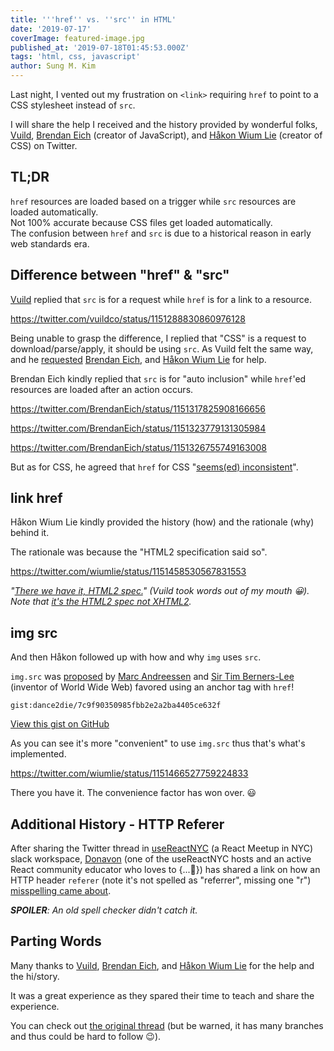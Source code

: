 ```yaml
---
title: '''href'' vs. ''src'' in HTML'
date: '2019-07-17'
coverImage: featured-image.jpg
published_at: '2019-07-18T01:45:53.000Z'
tags: 'html, css, javascript'
author: Sung M. Kim
---
```


Last night, I vented out my frustration on `<link>` requiring `href` to point to a CSS stylesheet instead of `src`.

I will share the help I received and the history provided by wonderful folks, [Vuild](https://vuild.com/), [Brendan Eich](https://brendaneich.com/) (creator of JavaScript), and [Håkon Wium Lie](https://www.wiumlie.no/en.html) (creator of CSS) on Twitter.

## TL;DR

`href` resources are loaded based on a trigger while `src` resources are loaded automatically.  
Not 100% accurate because CSS files get loaded automatically.  
The confusion between `href` and `src` is due to a historical reason in early web standards era.

## Difference between "href" & "src"

[Vuild](https://twitter.com/vuildco) replied that `src` is for a request while `href` is for a link to a resource.

https://twitter.com/vuildco/status/1151288830860976128

Being unable to grasp the difference, I replied that "CSS" is a request to download/parse/apply, it should be using `src`. As Vuild felt the same way, and he [requested](https://mobile.twitter.com/vuildco/status/1151291872322760705) [Brendan Eich](https://mobile.twitter.com/BrendanEich), and [Håkon Wium Lie](https://mobile.twitter.com/wiumlie) for help.

Brendan Eich kindly replied that `src` is for "auto inclusion" while `href`'ed resources are loaded after an action occurs.

https://twitter.com/BrendanEich/status/1151317825908166656

https://twitter.com/BrendanEich/status/1151323779131305984

https://twitter.com/BrendanEich/status/1151326755749163008

But as for CSS, he agreed that `href` for CSS "[seems(ed) inconsistent](https://twitter.com/BrendanEich/status/1151324101157347328)".

## **link href**

Håkon Wium Lie kindly provided the history (how) and the rationale (why) behind it.

The rationale was because the "HTML2 specification said so".

https://twitter.com/wiumlie/status/1151458530567831553

_"[There we have it, HTML2 spec.](https://twitter.com/vuildco/status/1151462988798464002)" (Vuild took words out of my mouth 😀*).*  
Note that [it's the HTML2 spec not XHTML2](https://twitter.com/wiumlie/status/1151576065934012422)._

## **img src**

And then Håkon followed up with how and why `img` uses `src`.

`img.src` was [proposed](http://1997.webhistory.org/www.lists/www-talk.1993q1/0182.html) by [Marc Andreessen](https://twitter.com/pmarca) and [Sir Tim Berners-Lee](https://www.w3.org/People/Berners-Lee/) (inventor of World Wide Web) favored using an anchor tag with `href`!

``gist:dance2die/7c9f90350985fbb2e2a2ba4405ce632f``

<a href="https://gist.github.com/dance2die/7c9f90350985fbb2e2a2ba4405ce632f">View this gist on GitHub</a>

As you can see it's more "convenient" to use `img.src` thus that's what's implemented.

https://twitter.com/wiumlie/status/1151466527759224833

There you have it. The convenience factor has won over. 😃

## Additional History - HTTP Referer

After sharing the Twitter thread in [useReactNYC](https://usereact.nyc/) (a React Meetup in NYC) slack workspace, [Donavon](https://twitter.com/donavon) (one of the useReactNYC hosts and an active React community educator who loves to {...💖}) has shared a link on how an HTTP header `referer` (note it's not spelled as "referrer", missing one "r") [misspelling came about](https://en.wikipedia.org/wiki/HTTP_referer).

_**SPOILER**: An old spell checker didn't catch it._

## Parting Words

Many thanks to [Vuild](https://vuild.com/), [Brendan Eich](https://brendaneich.com/), and [Håkon Wium Lie](https://www.wiumlie.no/en.html) for the help and the hi/story.

It was a great experience as they spared their time to teach and share the experience.

You can check out [the original thread](https://twitter.com/dance2die/status/1151286723122466816) (but be warned, it has many branches and thus could be hard to follow 😉).


